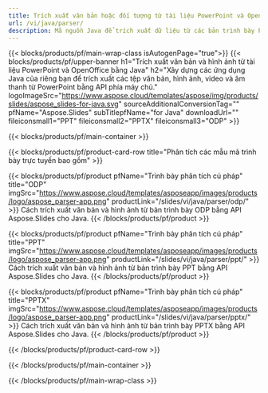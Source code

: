 ```yaml
---
title: Trích xuất văn bản hoặc đối tượng từ tài liệu PowerPoint và OpenOffice bằng Java
url: /vi/java/parser/
description: Mã nguồn Java để trích xuất dữ liệu từ các bản trình bày PowerPoint và OpenOffice.
---
```


{{< blocks/products/pf/main-wrap-class isAutogenPage="true">}}
{{< blocks/products/pf/upper-banner h1="Trích xuất văn bản và hình ảnh từ tài liệu PowerPoint và OpenOffice bằng Java" h2="Xây dựng các ứng dụng Java của riêng bạn để trích xuất các tệp văn bản, hình ảnh, video và âm thanh từ PowerPoint bằng API phía máy chủ." logoImageSrc="https://www.aspose.cloud/templates/aspose/img/products/slides/aspose_slides-for-java.svg" sourceAdditionalConversionTag="" pfName="Aspose.Slides" subTitlepfName="for Java" downloadUrl="" fileiconsmall1="PPT" fileiconsmall2="PPTX" fileiconsmall3="ODP" >}}

{{< blocks/products/pf/main-container >}}

{{< blocks/products/pf/product-card-row title="Phân tích các mẫu mã trình bày trực tuyến bao gồm" >}}

{{< blocks/products/pf/product pfName="Trình bày phân tích cú pháp" title="ODP" imgSrc="https://www.aspose.cloud/templates/asposeapp/images/products/logo/aspose_parser-app.png" productLink="/slides/vi/java/parser/odp/" >}}
Cách trích xuất văn bản và hình ảnh từ bản trình bày ODP bằng API Aspose.Slides cho Java.
{{< /blocks/products/pf/product >}}

{{< blocks/products/pf/product pfName="Trình bày phân tích cú pháp" title="PPT" imgSrc="https://www.aspose.cloud/templates/asposeapp/images/products/logo/aspose_parser-app.png" productLink="/slides/vi/java/parser/ppt/" >}}
Cách trích xuất văn bản và hình ảnh từ bản trình bày PPT bằng API Aspose.Slides cho Java.
{{< /blocks/products/pf/product >}}

{{< blocks/products/pf/product pfName="Trình bày phân tích cú pháp" title="PPTX" imgSrc="https://www.aspose.cloud/templates/asposeapp/images/products/logo/aspose_parser-app.png" productLink="/slides/vi/java/parser/pptx/" >}}
Cách trích xuất văn bản và hình ảnh từ bản trình bày PPTX bằng API Aspose.Slides cho Java.
{{< /blocks/products/pf/product >}}



{{< /blocks/products/pf/product-card-row >}}

{{< /blocks/products/pf/main-container >}}
    
{{< /blocks/products/pf/main-wrap-class >}}